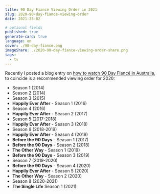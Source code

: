 ```yaml
---
title: 90 Day Fiancé Viewing Order in 2021
slug: 2020-90-day-fiance-viewing-order
date: 2021-25-02

# optional fields
published: true
generate-card: true
language: en
cover: ./90-day-fiance.png
imageShare: ./2020-90-day-fiance-viewing-order-share.png
tags:
  - tv
---
```


Recently I posted a blog entry on [how to watch 90 Day Fiancé in Australia](/how-to-watch-90-day-fiance-australia), to coincide is a recommended viewing order for 2020:

- Season 1 (2014)
- Season 2 (2014)
- Season 3 (2015)
- **Happily Ever After** - Season 1 (2016)
- Season 4 (2016)
- **Happily Ever After** - Season 2 (2017)
- Season 5 (2017-2018)
- **Happily Ever After** - Season 3 (2018)
- Season 6 (2018-2019)
- **Happily Ever After** - Season 4 (2019)
- **Before the 90 Days** - Season 1 (2017)
- **Before the 90 Days** - Season 2 (2018)
- **The Other Way** - Season 1 (2019)
- **Before the 90 Days** - Season 3 (2019)
- Season 7 (2019-2020)
- **Before the 90 Days** - Season 4 (2020)
- **Happily Ever After** - Season 5 (2020)
- **The Other Way** - Season 2 (2020)
- Season 8 (2020-2021)
- **The Single Life** Season 1 (2021)
